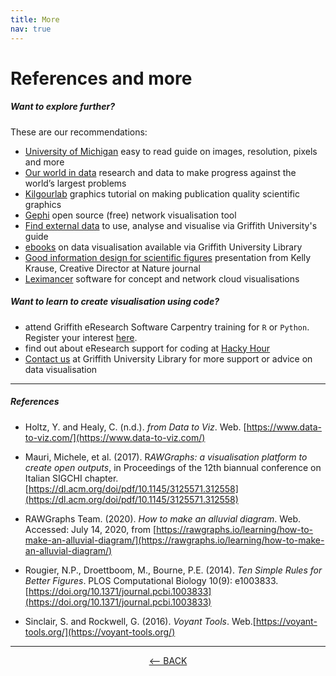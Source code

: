 ```yaml
---
title: More
nav: true
---
```

# References and more

##### Want to explore further?

These are our recommendations:
- [University of Michigan](https://guides.lib.umich.edu/allaboutimages) easy to read guide on images, resolution, pixels and more
- [Our world in data](https://ourworldindata.org/) research and data to make progress against the world’s largest problems 
- [Kilgourlab](http://www.kilgourlab.com/graphics-exercise/) graphics tutorial on making publication quality scientific graphics
- [Gephi](https://gephi.org/) open source (free) network visualisation tool
- [Find external data](https://libraryguides.griffith.edu.au/finddata) to use, analyse and visualise via Griffith University's guide
- [ebooks](https://griffith-summon-serialssolutions-com.libraryproxy.griffith.edu.au/search?s.q=data+visualisation&search-type=all#!/search?ho=t&fvf=ContentType,Book%20%252F%20eBook,f&rf=PublicationDate,2015-07-14:2020-07-14&l=en-AU&q=data%20visualisation) on data visualisation available via Griffith University Library
- [Good information design for scientific figures](https://youtu.be/Lb4uG4rIwPA]) presentation from Kelly Krause, Creative Director at Nature journal 
- [Leximancer](https://www.griffith.edu.au/student-computing/available-software) software for concept and network cloud visualisations

##### Want to learn to create visualisation using code? 

- attend Griffith eResearch Software Carpentry training for `R` or `Python`.  Register your interest [here](https://forms.office.com/Pages/ResponsePage.aspx?id=q8h8Wtykm0-_YGZxQEmtYgli2x3zWW9Nt79Pc1vnhxZUMURYSENZV1MyT1pKTFlTTEFON1FYWDIyVSQlQCN0PWcu).
- find out about eResearch support for coding at [Hacky Hour](https://www.griffith.edu.au/eresearch-services/hacky-hour)
- [Contact us](https://intranet.secure.griffith.edu.au/library/forms/help) at Griffith University Library for more support or advice on data visualisation


-----

##### References

- Holtz, Y. and Healy, C. (n.d.). *from Data to Viz*. Web. [https://www.data-to-viz.com/](https://www.data-to-viz.com/)

- Mauri, Michele, et al. (2017). R*AWGraphs: a visualisation platform to create open outputs*, in Proceedings of the 12th biannual conference on Italian SIGCHI chapter. [https://dl.acm.org/doi/pdf/10.1145/3125571.312558](https://dl.acm.org/doi/pdf/10.1145/3125571.312558)

- RAWGraphs Team. (2020). *How to make an alluvial diagram*. Web. Accessed: July 14, 2020, from [https://rawgraphs.io/learning/how-to-make-an-alluvial-diagram/](https://rawgraphs.io/learning/how-to-make-an-alluvial-diagram/)

- Rougier, N.P., Droettboom, M., Bourne, P.E. (2014). *Ten Simple Rules for  Better Figures*. PLOS Computational Biology 10(9): e1003833. [https://doi.org/10.1371/journal.pcbi.1003833](https://doi.org/10.1371/journal.pcbi.1003833)

- Sinclair, S. and Rockwell, G. (2016). *Voyant Tools*. Web.[https://voyant-tools.org/](https://voyant-tools.org/)

-----

<p align="center">
  <a href="https://griffithunilibrary.github.io/data-vis-basics/content/6-rawgraphs.html"><-- BACK</a>
</p>
